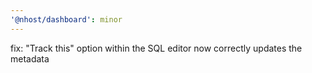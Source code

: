 ```yaml
---
'@nhost/dashboard': minor
---
```


fix: "Track this" option within the SQL editor now correctly updates the metadata
